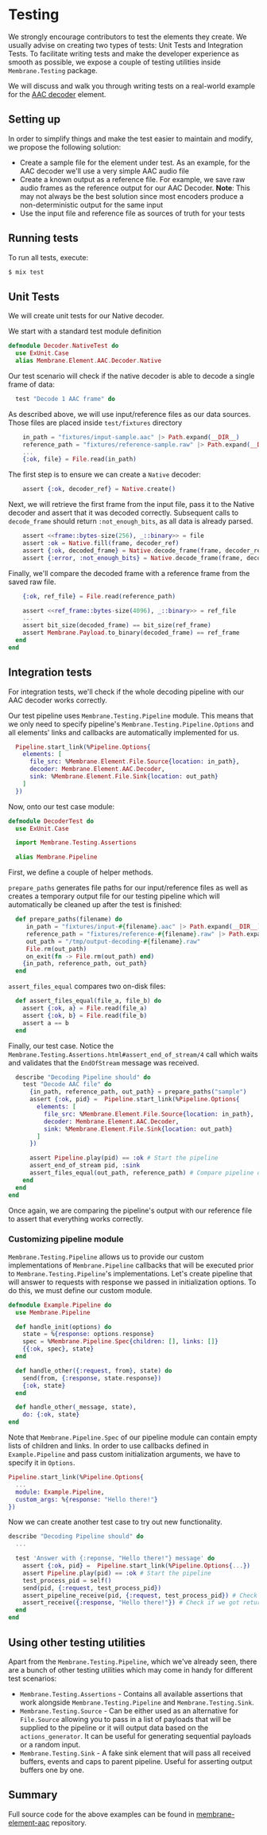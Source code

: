 # Testing

We strongly encourage contributors to test the elements they create.
We usually advise on creating two types of tests: Unit Tests and Integration Tests.
To facilitate writing tests and make the developer experience as smooth as possible, we expose a couple of testing utilities inside `Membrane.Testing` package.

We will discuss and walk you through writing tests on a real-world example for the [AAC decoder](https://github.com/membraneframework/membrane-element-aac) element.

## Setting up

In order to simplify things and make the test easier to maintain and modify, we propose the following solution:

- Create a sample file for the element under test. As an example, for the AAC decoder we'll use a very simple AAC audio file
- Create a known output as a reference file. For example, we save raw audio frames as the reference output for our AAC Decoder. **Note**: This may not always be the best solution since most encoders produce a non-deterministic output for the same input
- Use the input file and reference file as sources of truth for your tests

## Running tests

To run all tests, execute:

```sh
$ mix test
```

## Unit Tests

We will create unit tests for our Native decoder.

We start with a standard test module definition

```elixir
defmodule Decoder.NativeTest do
  use ExUnit.Case
  alias Membrane.Element.AAC.Decoder.Native
```

Our test scenario will check if the native decoder is able to decode a single frame of data:

```elixir
  test "Decode 1 AAC frame" do
```

As described above, we will use input/reference files as our data sources. Those files are placed inside `test/fixtures` directory

```elixir
    in_path = "fixtures/input-sample.aac" |> Path.expand(__DIR__)
    reference_path = "fixtures/reference-sample.raw" |> Path.expand(__DIR__)
    ...
    {:ok, file} = File.read(in_path)
```

The first step is to ensure we can create a `Native` decoder:

```elixir
    assert {:ok, decoder_ref} = Native.create()
```

Next, we will retrieve the first frame from the input file, pass it to the Native decoder and assert that it was decoded correctly. Subsequent calls to `decode_frame` should return `:not_enough_bits`, as all data is already parsed.

```elixir
    assert <<frame::bytes-size(256), _::binary>> = file
    assert :ok = Native.fill(frame, decoder_ref)
    assert {:ok, decoded_frame} = Native.decode_frame(frame, decoder_ref)
    assert {:error, :not_enough_bits} = Native.decode_frame(frame, decoder_ref)
```

Finally, we'll compare the decoded frame with a reference frame from the saved raw file.

```elixir
    {:ok, ref_file} = File.read(reference_path)

    assert <<ref_frame::bytes-size(4096), _::binary>> = ref_file
    ...
    assert bit_size(decoded_frame) == bit_size(ref_frame)
    assert Membrane.Payload.to_binary(decoded_frame) == ref_frame
  end
end
```

## Integration tests

For integration tests, we'll check if the whole decoding pipeline with our AAC decoder works correctly.

Our test pipeline uses `Membrane.Testing.Pipeline` module. This means that we only need to specify pipeline's `Membrane.Testing.Pipeline.Options` and all elements' links and callbacks are automatically implemented for us.

```elixir
  Pipeline.start_link(%Pipeline.Options{
    elements: [
      file_src: %Membrane.Element.File.Source{location: in_path},
      decoder: Membrane.Element.AAC.Decoder,
      sink: %Membrane.Element.File.Sink{location: out_path}
    ]
  })
```

Now, onto our test case module:

```elixir
defmodule DecoderTest do
  use ExUnit.Case

  import Membrane.Testing.Assertions

  alias Membrane.Pipeline
```

First, we define a couple of helper methods.

`prepare_paths` generates file paths for our input/reference files as well as creates a temporary
 output file for our testing pipeline which will automatically be cleaned up after the test is
 finished:

```elixir
  def prepare_paths(filename) do
     in_path = "fixtures/input-#{filename}.aac" |> Path.expand(__DIR__)
     reference_path = "fixtures/reference-#{filename}.raw" |> Path.expand(__DIR__)
     out_path = "/tmp/output-decoding-#{filename}.raw"
     File.rm(out_path)
     on_exit(fn -> File.rm(out_path) end)
    {in_path, reference_path, out_path}
  end
```

`assert_files_equal` compares two on-disk files:

```elixir
  def assert_files_equal(file_a, file_b) do
    assert {:ok, a} = File.read(file_a)
    assert {:ok, b} = File.read(file_b)
    assert a == b
  end
```

Finally, our test case.
Notice the `Membrane.Testing.Assertions.html#assert_end_of_stream/4` call which waits and
validates that the `EndOfStream` message was received.

```elixir
  describe "Decoding Pipeline should" do
    test "Decode AAC file" do
      {in_path, reference_path, out_path} = prepare_paths("sample")
      assert {:ok, pid} =  Pipeline.start_link(%Pipeline.Options{     
        elements: [
          file_src: %Membrane.Element.File.Source{location: in_path},
          decoder: Membrane.Element.AAC.Decoder,
          sink: %Membrane.Element.File.Sink{location: out_path}
        ]
      })

      assert Pipeline.play(pid) == :ok # Start the pipeline
      assert_end_of_stream pid, :sink
      assert_files_equal(out_path, reference_path) # Compare pipeline output with reference file
    end
  end
end
```

Once again, we are comparing the pipeline's output with our reference file to assert that everything works correctly.

### Customizing pipeline module

`Membrane.Testing.Pipeline` allows us to provide our custom implementations of `Membrane.Pipeline` callbacks that will be executed prior to `Membrane.Testing.Pipeline`'s implementations. Let's create pipeline that will answer to requests with response we passed in initialization options. To do this, we must define our custom module.

```elixir
defmodule Example.Pipeline do
  use Membrane.Pipeline

  def handle_init(options) do
    state = %{response: options.response}
    spec = %Membrane.Pipeline.Spec{children: [], links: []}
    {{:ok, spec}, state}
  end

  def handle_other({:request, from}, state) do
    send(from, {:response, state.response})
    {:ok, state}
  end

  def handle_other(_message, state),
    do: {:ok, state}
end
```

Note that `Membrane.Pipeline.Spec` of our pipeline module can contain empty lists of children and links.
In order to use callbacks defined in `Example.Pipeline` and pass custom initialization arguments, we have to specify it in `Options`.

```elixir
Pipeline.start_link(%Pipeline.Options{
  ...
  module: Example.Pipeline,
  custom_args: %{response: "Hello there!"}
})
```

Now we can create another test case to try out new functionality.

```elixir
describe "Decoding Pipeline should" do
  ...

  test 'Answer with {:reponse, "Hello there!"} message' do
    assert {:ok, pid} =  Pipeline.start_link(%Pipeline.Options{...})
    assert Pipeline.play(pid) == :ok # Start the pipeline
    test_process_pid = self()
    send(pid, {:request, test_process_pid})
    assert_pipeline_receive(pid, {:request, test_process_pid}) # Check if pipeline got message
    assert_receive({:response, "Hello there!"}) # Check if we got return message
  end
end
```

## Using other testing utilities

Apart from the `Membrane.Testing.Pipeline`, which we've already seen, there are a bunch of other testing utilities which may come in handy for different test scenarios:

- `Membrane.Testing.Assertions` - Contains all available assertions that work alongside `Membrane.Testing.Pipeline` and `Membrane.Testing.Sink`.
- `Membrane.Testing.Source` - Can be either used as an alternative for `File.Source` allowing you to pass in a list of payloads that will be supplied to the pipeline or it will output data based on the `actions_generator`. It can be useful for generating sequential payloads or a random input.
- `Membrane.Testing.Sink` - A fake sink element that will pass all received buffers, events and caps to parent pipeline. Useful for asserting output buffers one by one.

## Summary

Full source code for the above examples can be found in [membrane-element-aac](https://github.com/membraneframework/membrane-element-aac/tree/master/test) repository.
